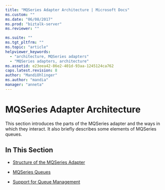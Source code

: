 ```yaml
---
title: "MQSeries Adapter Architecture | Microsoft Docs"
ms.custom: ""
ms.date: "06/08/2017"
ms.prod: "biztalk-server"
ms.reviewer: ""

ms.suite: ""
ms.tgt_pltfrm: ""
ms.topic: "article"
helpviewer_keywords: 
  - "architecture, MQSeries adapters"
  - "MQSeries adapters, architecture"
ms.assetid: e23eea42-86e2-401d-93aa-1245124ca762
caps.latest.revision: 8
author: "MandiOhlinger"
ms.author: "mandia"
manager: "anneta"
---
```

# MQSeries Adapter Architecture
This section introduces the parts of the MQSeries adapter and the ways in which they interact. It also briefly describes some elements of MQSeries queues.  
  
## In This Section  
  
-   [Structure of the MQSeries Adapter](../core/structure-of-the-mqseries-adapter.md)  
  
-   [MQSeries Queues](../core/mqseries-queues.md)  
  
-   [Support for Queue Management](../core/support-for-queue-management.md)